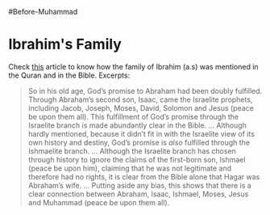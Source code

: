 #Before-Muhammad 

# Ibrahim's Family
Check [this](https://aboutislam.net/reading-islam/understanding-islam/the-bible-and-the-quran-on-abraham-and-his-sons/) article to know how the family of Ibrahim (a.s) was mentioned in the Quran and in the Bible.
Excerpts:
> So in his old age, God’s promise to Abraham had been doubly fulfilled. Through Abraham’s second son, Isaac, came the Israelite prophets, including Jacob, Joseph, Moses, David, Solomon and Jesus (peace be upon them all). This fulfillment of God’s promise through the Israelite branch is made abundantly clear in the Bible.
...
> Although hardly mentioned, because it didn’t fit in with the Israelite view of its own history and destiny, God’s promise is _also_ fulfilled through the Ishmaelite branch.
...
> Although the Israelite branch has chosen through history to ignore the claims of the first-born son, Ishmael (peace be upon him), claiming that he was not legitimate and therefore had no rights, it is clear from the Bible alone that Hagar was Abraham’s wife.
...
> Putting aside any bias, this shows that there is a clear connection between Abraham, Isaac, Ishmael, Moses, Jesus and Muhammad (peace be upon them all).

